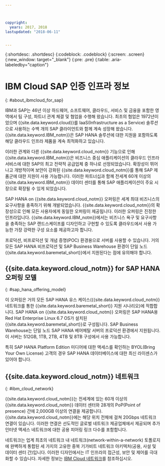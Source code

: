 ```yaml
---



copyright:
  years: 2017, 2018
lastupdated: "2018-06-11"


---
```


{:shortdesc: .shortdesc}
{:codeblock: .codeblock}
{:screen: .screen}
{:new_window: target="_blank"}
{:pre: .pre}
{:table: .aria-labeledby="caption"}


# IBM Cloud SAP 인증 인프라 정보
{: #about_ibmcloud_for_sap}

IBM과 SAP는 46년 이상 하드웨어, 소프트웨어, 클라우드, 서비스 및 금융을 포함한 영역에서 팀 구성, 파트너 관계 체결 및 협업을 수행해 왔습니다. 최초의 협업은 1972년이었으며 {{site.data.keyword.cloud}}를 IaaS(Infrastructure as a Service) 솔루션으로 사용하는 수백 개의 SAP 클라이언트와 함께 계속 성장해 왔습니다. {{site.data.keyword.IBM_notm}}은 SAP HANA 솔루션에 대한 지원을 포함하도록 해당 클라우드 인프라 제품을 계속 최적화하고 있습니다. 

이러한 관계와 다른 {{site.data.keyword.cloud_notm}} 기능으로 인해 {{site.data.keyword.IBM_notm}}은 비즈니스 중심 애플리케이션의 클라우드 인프라 서비스에 대한 SAP의 최고 전략적 공급업체 중 하나로 선정되었습니다. 확장성이 뛰어나고 개방적이며 보안이 강화된 {{site.data.keyword.cloud_notm}}를 통해 SAP 제품군에 대한 지원이 사용 가능합니다. 이러한 파트너십과 함께 전세계 60개 이상의 {{site.data.keyword.IBM_notm}} 데이터 센터를 통해 SAP 애플리케이션이 주요 시장으로 확장될 수 있게 되었습니다.

SAP HANA on {{site.data.keyword.cloud_notm}} 오퍼링은 세계 최대 비즈니스의 요구사항을 충족하기 위해 개발되었습니다. {{site.data.keyword.cloud_notm}}의 확장성으로 인해 모든 사용자에게 동일한 오퍼링이 제공됩니다. 이러한 오퍼링은 진정한 인프라입니다. {{site.data.keyword.IBM_notm}}에서는 비즈니스 욕구 및 요구사항을 충족하는 SAP 랜드스케이프를 디자인하고 구현할 수 있도록 클라우드에서 사용 가능한 가장 강력한 구성 요소를 제공하고자 합니다.

프로덕션, 비프로덕션 및 개념 증명(POC) 환경용으로 서버를 사용할 수 있습니다. 거의 모든 SAP HANA 비프로덕션 및 SAP Business Warehouse 환경이 단일 노드 {{site.data.keyword.baremetal_short}}에서 지원된다는 점에 유의해야 합니다.

## {{site.data.keyword.cloud_notm}} for SAP HANA 오퍼링 모델
{: #sap_hana_offering_model}

이 오퍼링은 거의 모든 SAP HANA 유스 케이스({{site.data.keyword.cloud_notm}} 네트워크를 통한 {{site.data.keyword.baremetal_short}} 지원 시나리오)에 적합합니다. SAP HANA on {{site.data.keyword.cloud_notm}} 오퍼링은 SAP HANA용 Red Hat Enterprise Linux 6.7 OS가 설치된 {{site.data.keyword.baremetal_short}}로 구성됩니다. SAP Business Warehouse는 단일 노드 SAP HANA 베어메탈 서버의 프로덕션 환경에서 지원됩니다. 이 서버는 512GB, 1TB, 2TB, 4TB 및 8TB 구성에서 사용 가능합니다.

특히 SAP HANA Platform Edition 미디어에 대한 액세스를 확인하는 BYOL(Bring Your Own License) 고객의 경우 SAP HANA 데이터베이스에 대한 최신 라이센스가 있어야 합니다. 

## {{site.data.keyword.cloud_notm}} 네트워크
{: #ibm_cloud_network}

{{site.data.keyword.cloud_notm}}는 전세계에 있는 60개 이상의 {{site.data.keyword.cloud_notm}} 데이터 센터와 28개의 PoP(Point of presence) 간에 2,000GB 이상의 연결을 제공합니다. {{site.data.keyword.cloud_notm}}에는 해당 위치 전체에 걸쳐 20Gbps 네트워크 연결이 있습니다. 이러한 연결은 선도적인 글로벌 네트워크 제공업체에서 제공되며 추가 인터넷 액세스 네트워크에 대한 공용 피어링 링크 다수를 포함합니다.

네트워크는 업계 최초의 네트워크 내 네트워크(network-within-a-network) 토폴로지에 완벽하게 통합된 세 가지의 고유한 중복 기가비트 네트워크 아키텍처(공용, 사설 및 데이터 센터 간)입니다. 이러한 디자인에서는 IT 인프라의 접근성, 보안 및 제어를 극대화할 수 있습니다. 자세한 정보는 [IBM Cloud 네트워크](https://www.ibm.com/cloud-computing/bluemix/our-network)를 참조하십시오.
